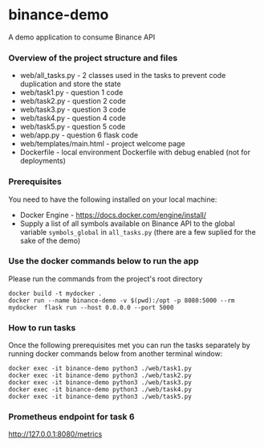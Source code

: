 # binance-demo
A demo application to consume Binance API

### Overview of the project structure and files
* web/all_tasks.py - 2 classes used in the tasks to prevent code duplication and store the state
* web/task1.py - question 1 code
* web/task2.py - question 2 code
* web/task3.py - question 3 code
* web/task4.py - question 4 code
* web/task5.py - question 5 code
* web/app.py - question 6 flask code
* web/templates/main.html - project welcome page
* Dockerfile - local environment Dockerfile with debug enabled (not for deployments)

### Prerequisites
You need to have the following installed on your local machine:
* Docker Engine - https://docs.docker.com/engine/install/
* Supply a list of all symbols available on Binance API to the global variable `symbols_global` in `all_tasks.py` (there are a few suplied for the sake of the demo)  

### Use the docker commands below to run the app
Please run the commands from the project's root directory 
```commandline
docker build -t mydocker .
docker run --name binance-demo -v $(pwd):/opt -p 8080:5000 --rm mydocker  flask run --host 0.0.0.0 --port 5000
```

### How to run tasks
Once the following prerequisites met you can run the tasks separately by running docker commands below from another
terminal window: 

```commandline
docker exec -it binance-demo python3 ./web/task1.py
docker exec -it binance-demo python3 ./web/task2.py
docker exec -it binance-demo python3 ./web/task3.py
docker exec -it binance-demo python3 ./web/task4.py
docker exec -it binance-demo python3 ./web/task5.py
```

### Prometheus endpoint for task 6

http://127.0.0.1:8080/metrics